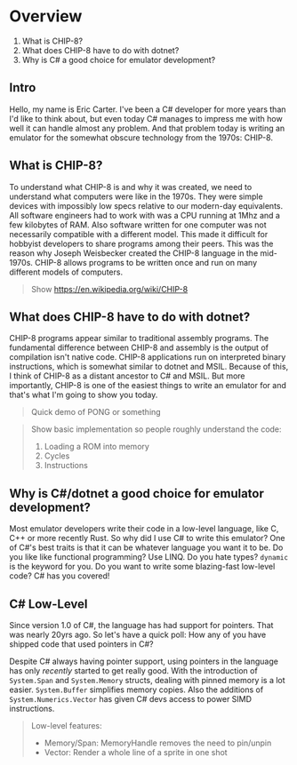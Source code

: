 # Overview

1. What is CHIP-8?
2. What does CHIP-8 have to do with dotnet?
3. Why is C# a good choice for emulator development?


## Intro

Hello, my name is Eric Carter. I've been a C# developer for more years than I'd like to think about, but even today C# manages to impress me with how well it can handle almost any problem. And that problem today is writing an emulator for the somewhat obscure technology from the 1970s: CHIP-8.

## What is CHIP-8?

To understand what CHIP-8 is and why it was created, we need to understand what computers were like in the 1970s. They were simple devices with impossibly low specs relative to our modern-day equivalents. All software engineers had to work with was a CPU running at 1Mhz and a few kilobytes of RAM. Also software written for one computer was not necessarily compatible with a different model. This made it difficult for hobbyist developers to share programs among their peers. This was the reason why Joseph Weisbecker created the CHIP-8 language in the mid-1970s. CHIP-8 allows programs to be written once and run on many different models of computers.

> Show https://en.wikipedia.org/wiki/CHIP-8

## What does CHIP-8 have to do with dotnet?

CHIP-8 programs appear similar to traditional assembly programs. The fundamental difference between CHIP-8 and assembly is the output of compilation isn't native code. CHIP-8 applications run on interpreted binary instructions, which is somewhat similar to dotnet and MSIL. Because of this, I think of CHIP-8 as a distant ancestor to C# and MSIL. But more importantly, CHIP-8 is one of the easiest things to write an emulator for and that's what I'm going to show you today.

> Quick demo of PONG or something

> Show basic implementation so people roughly understand the code:
> 1. Loading a ROM into memory
> 2. Cycles
> 3. Instructions

## Why is C#/dotnet a good choice for emulator development?

Most emulator developers write their code in a low-level language, like C, C++ or more recently Rust. So why did I use C# to write this emulator? One of C#'s best traits is that it can be whatever language you want it to be. Do you like like functional programming? Use LINQ. Do you hate types? `dynamic` is the keyword for you. Do you want to write some blazing-fast low-level code? C# has you covered!

## C# Low-Level

Since version 1.0 of C#, the language has had support for pointers. That was nearly 20yrs ago. So let's have a quick poll: How any of you have shipped code that used pointers in C#?

Despite C# always having pointer support, using pointers in the language has only _recently_ started to get really good. With the introduction of `System.Span` and `System.Memory` structs, dealing with pinned memory is a lot easier. `System.Buffer` simplifies memory copies. Also the additions of `System.Numerics.Vector` has given C# devs access to power SIMD instructions.

> Low-level features:
> * Memory/Span: MemoryHandle removes the need to pin/unpin
> * Vector: Render a whole line of a sprite in one shot
